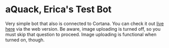 
# aQuack, Erica's Test Bot

Very simple bot that also is connected to Cortana.  You can check it out [live here](https://www.aquoco.co/testBot.html) via the web version.  Be aware, image uploading is turned off, so you must skip that question to proceed.  Image uploading is functional when turned on, though.
